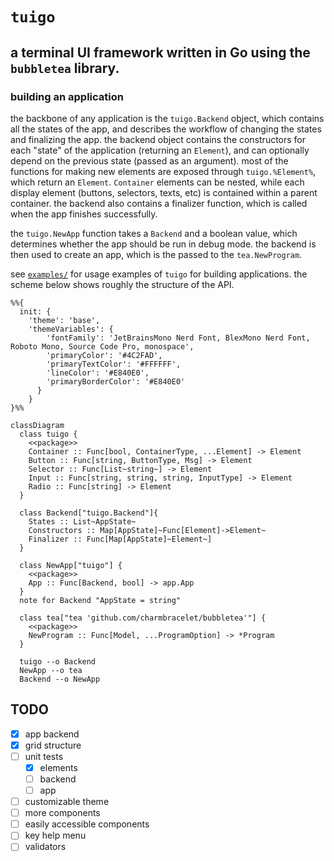 # `tuigo` 

## a terminal UI framework written in Go using the `bubbletea` library.

### building an application

the backbone of any application is the `tuigo.Backend` object, which contains all the states of the app, and describes the workflow of changing the states and finalizing the app. the backend object contains the constructors for each "state" of the application (returning an `Element`), and can optionally depend on the previous state (passed as an argument). most of the functions for making new elements are exposed through `tuigo.%Element%`, which return an `Element`. `Container` elements can be nested, while each display element (buttons, selectors, texts, etc) is contained within a parent container. the backend also contains a finalizer function, which is called when the app finishes successfully.

the `tuigo.NewApp` function takes a `Backend` and a boolean value, which determines whether the app should be run in debug mode. the backend is then used to create an app, which is the passed to the `tea.NewProgram`.

see [`examples/`](examples/) for usage examples of `tuigo` for building applications. the scheme below shows roughly the structure of the API. 

```mermaid
%%{
  init: {
    'theme': 'base',
    'themeVariables': {
        'fontFamily': 'JetBrainsMono Nerd Font, BlexMono Nerd Font, Roboto Mono, Source Code Pro, monospace',
        'primaryColor': '#4C2FAD',
        'primaryTextColor': '#FFFFFF',
        'lineColor': '#E840E0',
        'primaryBorderColor': '#E840E0'
      }
    }
}%%

classDiagram
  class tuigo {
    <<package>>
    Container :: Func[bool, ContainerType, ...Element] -> Element
    Button :: Func[string, ButtonType, Msg] -> Element
    Selector :: Func[List~string~] -> Element
    Input :: Func[string, string, string, InputType] -> Element
    Radio :: Func[string] -> Element
  }

  class Backend["tuigo.Backend"]{
    States :: List~AppState~
    Constructors :: Map[AppState]~Func[Element]->Element~
    Finalizer :: Func[Map[AppState]~Element~]
  }

  class NewApp["tuigo"] {
    <<package>>
    App :: Func[Backend, bool] -> app.App
  }
  note for Backend "AppState = string"

  class tea["tea 'github.com/charmbracelet/bubbletea'"] {
    <<package>>
    NewProgram :: Func[Model, ...ProgramOption] -> *Program
  }

  tuigo --o Backend
  NewApp --o tea
  Backend --o NewApp
```

## TODO

- [x] app backend
- [x] grid structure
- [ ] unit tests
  - [x] elements
  - [ ] backend
  - [ ] app
- [ ] customizable theme
- [ ] more components
- [ ] easily accessible components
- [ ] key help menu
- [ ] validators
